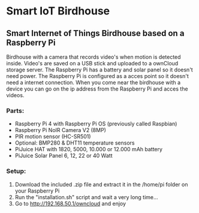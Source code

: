 # Smart IoT Birdhouse

## Smart Internet of Things Birdhouse based on a Raspberry Pi
Birdhouse with a camera that records video's when motion is detected inside.
Video's are saved on a USB stick and uploaded to a ownCloud storage server.
The Raspberry Pi has a battery and solar panel so it doesn't need power.
The Raspberry Pi is configured as a acces point so it doesn't need a internet connection.
When you come near the birdhouse with a device you can go on the ip address from the Raspberry Pi and acces the videos.

### Parts:
- Raspberry Pi 4 with Raspberry Pi OS (previously called Raspbian)
- Raspberry Pi NoIR Camera V2 (8MP)
- PIR motion sensor (HC-SR501)
- Optional: BMP280 & DHT11 temperature sensors
- PiJuice HAT with 1820, 5000, 10.000 or 12.000 mAh battery
- PiJuice Solar Panel 6, 12, 22 or 40 Watt

### Setup:
1. Download the included .zip file and extract it in the /home/pi folder on your Raspberry Pi
2. Run the "installation.sh" script and wait a very long time...
3. Go to http://192.168.50.1/owncloud and enjoy
